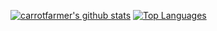 [![carrotfarmer's github stats](https://github-readme-stats.vercel.app/api?username=carrotfarmer)](https://github.com/anuraghazra/github-readme-stats&count_private=true)
[![Top Languages](https://github-readme-stats.vercel.app/api/top-langs/?username=carrotfarmer)](https://github.com/anuraghazra/github-readme-stats)
